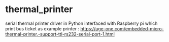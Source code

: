 # thermal_printer
serial thermal printer driver in Python interfaced with Raspberry pi which print bus ticket as example 
printer : https://uge-one.com/embedded-micro-thermal-printer,-support-ttl-rs232-serial-port-1.html
